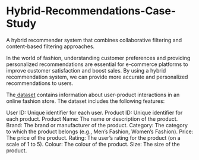 # Hybrid-Recommendations-Case-Study
A hybrid recommender system that combines collaborative filtering and content-based filtering approaches.


In the world of fashion, understanding customer preferences and providing personalized recommendations are essential for e-commerce platforms to improve customer satisfaction and boost sales. By using a hybrid recommendation system, we can provide more accurate and personalized recommendations to users.

The<a href="https://statso.io/hybrid-recommendations-case-study/"> dataset</a> contains information about user-product interactions in an online fashion store. The dataset includes the following features:

User ID: Unique identifier for each user.
Product ID: Unique identifier for each product.
Product Name: The name or description of the product.
Brand: The brand or manufacturer of the product.
Category: The category to which the product belongs (e.g., Men’s Fashion, Women’s Fashion).
Price: The price of the product.
Rating: The user’s rating for the product (on a scale of 1 to 5).
Colour: The colour of the product.
Size: The size of the product.
